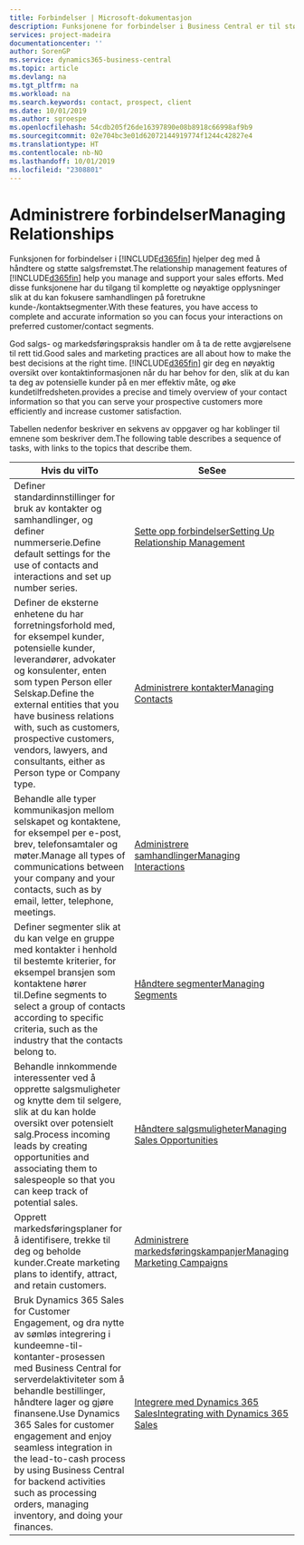 ```yaml
---
title: Forbindelser | Microsoft-dokumentasjon
description: Funksjonene for forbindelser i Business Central er til støtte for salgsfremstøtene dine og gir deg tilgang til informasjon om kontakter og prospekter, slik at du kan betjene kunder effektivt.
services: project-madeira
documentationcenter: ''
author: SorenGP
ms.service: dynamics365-business-central
ms.topic: article
ms.devlang: na
ms.tgt_pltfrm: na
ms.workload: na
ms.search.keywords: contact, prospect, client
ms.date: 10/01/2019
ms.author: sgroespe
ms.openlocfilehash: 54cdb205f26de16397890e08b8918c66998af9b9
ms.sourcegitcommit: 02e704bc3e01d62072144919774f1244c42827e4
ms.translationtype: HT
ms.contentlocale: nb-NO
ms.lasthandoff: 10/01/2019
ms.locfileid: "2308801"
---
```

# <a name="managing-relationships"></a><span data-ttu-id="cd43d-103">Administrere forbindelser</span><span class="sxs-lookup"><span data-stu-id="cd43d-103">Managing Relationships</span></span>
<span data-ttu-id="cd43d-104">Funksjonen for forbindelser i [!INCLUDE[d365fin](includes/d365fin_md.md)] hjelper deg med å håndtere og støtte salgsfremstøt.</span><span class="sxs-lookup"><span data-stu-id="cd43d-104">The relationship management features of [!INCLUDE[d365fin](includes/d365fin_md.md)] help you manage and support your sales efforts.</span></span> <span data-ttu-id="cd43d-105">Med disse funksjonene har du tilgang til komplette og nøyaktige opplysninger slik at du kan fokusere samhandlingen på foretrukne kunde-/kontaktsegmenter.</span><span class="sxs-lookup"><span data-stu-id="cd43d-105">With these features, you have access to complete and accurate information so you can focus your interactions on preferred customer/contact segments.</span></span>

<span data-ttu-id="cd43d-106">God salgs- og markedsføringspraksis handler om å ta de rette avgjørelsene til rett tid.</span><span class="sxs-lookup"><span data-stu-id="cd43d-106">Good sales and marketing practices are all about how to make the best decisions at the right time.</span></span> [!INCLUDE[d365fin](includes/d365fin_md.md)] <span data-ttu-id="cd43d-107">gir deg en nøyaktig oversikt over kontaktinformasjonen når du har behov for den, slik at du kan ta deg av potensielle kunder på en mer effektiv måte, og øke kundetilfredsheten.</span><span class="sxs-lookup"><span data-stu-id="cd43d-107">provides a precise and timely overview of your contact information so that you can serve your prospective customers more efficiently and increase customer satisfaction.</span></span>

<span data-ttu-id="cd43d-108">Tabellen nedenfor beskriver en sekvens av oppgaver og har koblinger til emnene som beskriver dem.</span><span class="sxs-lookup"><span data-stu-id="cd43d-108">The following table describes a sequence of tasks, with links to the topics that describe them.</span></span>  

| <span data-ttu-id="cd43d-109">Hvis du vil</span><span class="sxs-lookup"><span data-stu-id="cd43d-109">To</span></span> | <span data-ttu-id="cd43d-110">Se</span><span class="sxs-lookup"><span data-stu-id="cd43d-110">See</span></span> |
| --- | --- |
|<span data-ttu-id="cd43d-111">Definer standardinnstillinger for bruk av kontakter og samhandlinger, og definer nummerserie.</span><span class="sxs-lookup"><span data-stu-id="cd43d-111">Define default settings for the use of contacts and interactions and set up number series.</span></span>|[<span data-ttu-id="cd43d-112">Sette opp forbindelser</span><span class="sxs-lookup"><span data-stu-id="cd43d-112">Setting Up Relationship Management</span></span>](marketing-setup-marketing.md)|
|<span data-ttu-id="cd43d-113">Definer de eksterne enhetene du har forretningsforhold med, for eksempel kunder, potensielle kunder, leverandører, advokater og konsulenter, enten som typen Person eller Selskap.</span><span class="sxs-lookup"><span data-stu-id="cd43d-113">Define the external entities that you have business relations with, such as customers, prospective customers, vendors, lawyers, and consultants, either as Person type or Company type.</span></span>|[<span data-ttu-id="cd43d-114">Administrere kontakter</span><span class="sxs-lookup"><span data-stu-id="cd43d-114">Managing Contacts</span></span>](marketing-contacts.md)|
|<span data-ttu-id="cd43d-115">Behandle alle typer kommunikasjon mellom selskapet og kontaktene, for eksempel per e-post, brev, telefonsamtaler og møter.</span><span class="sxs-lookup"><span data-stu-id="cd43d-115">Manage all types of communications between your company and your contacts, such as by email, letter, telephone, meetings.</span></span>|[<span data-ttu-id="cd43d-116">Administrere samhandlinger</span><span class="sxs-lookup"><span data-stu-id="cd43d-116">Managing Interactions</span></span>](marketing-interactions.md)|
|<span data-ttu-id="cd43d-117">Definer segmenter slik at du kan velge en gruppe med kontakter i henhold til bestemte kriterier, for eksempel bransjen som kontaktene hører til.</span><span class="sxs-lookup"><span data-stu-id="cd43d-117">Define segments to select a group of contacts according to specific criteria, such as the industry that the contacts belong to.</span></span>|[<span data-ttu-id="cd43d-118">Håndtere segmenter</span><span class="sxs-lookup"><span data-stu-id="cd43d-118">Managing Segments</span></span>](marketing-segments.md)|
|<span data-ttu-id="cd43d-119">Behandle innkommende interessenter ved å opprette salgsmuligheter og knytte dem til selgere, slik at du kan holde oversikt over potensielt salg.</span><span class="sxs-lookup"><span data-stu-id="cd43d-119">Process incoming leads by creating opportunities and associating them to salespeople so that you can keep track of potential sales.</span></span>|[<span data-ttu-id="cd43d-120">Håndtere salgsmuligheter</span><span class="sxs-lookup"><span data-stu-id="cd43d-120">Managing Sales Opportunities</span></span>](marketing-manage-sales-opportunities.md)|
|<span data-ttu-id="cd43d-121">Opprett markedsføringsplaner for å identifisere, trekke til deg og beholde kunder.</span><span class="sxs-lookup"><span data-stu-id="cd43d-121">Create marketing plans to identify, attract, and retain customers.</span></span>|[<span data-ttu-id="cd43d-122">Administrere markedsføringskampanjer</span><span class="sxs-lookup"><span data-stu-id="cd43d-122">Managing Marketing Campaigns</span></span>](marketing-campaigns.md)|
|<span data-ttu-id="cd43d-123">Bruk Dynamics 365 Sales for Customer Engagement, og dra nytte av sømløs integrering i kundeemne-til-kontanter-prosessen med Business Central for serverdelaktiviteter som å behandle bestillinger, håndtere lager og gjøre finansene.</span><span class="sxs-lookup"><span data-stu-id="cd43d-123">Use Dynamics 365 Sales for customer engagement and enjoy seamless integration in the lead-to-cash process by using Business Central for backend activities such as processing orders, managing inventory, and doing your finances.</span></span>|[<span data-ttu-id="cd43d-124">Integrere med Dynamics 365 Sales</span><span class="sxs-lookup"><span data-stu-id="cd43d-124">Integrating with Dynamics 365 Sales</span></span>](marketing-integrate-dynamicscrm.md)|
